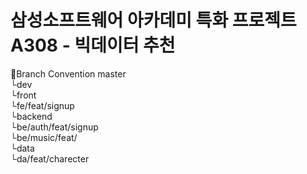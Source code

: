 # 삼성소프트웨어 아카데미 특화 프로젝트 A308 - 빅데이터 추천

🔹Branch Convention
    master  
    └dev  
    └front  
     └fe/feat/signup  
    └backend  
     └be/auth/feat/signup  
	 └be/music/feat/  
    └data  
     └da/feat/charecter  
